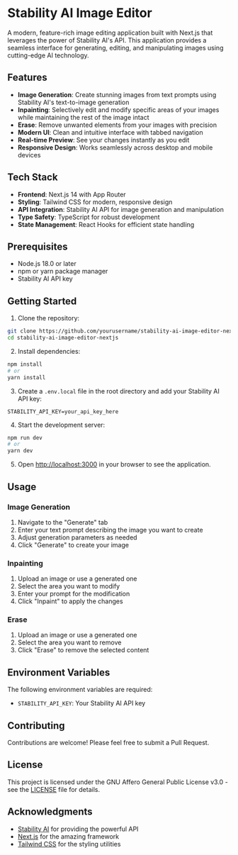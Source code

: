 # Stability AI Image Editor

A modern, feature-rich image editing application built with Next.js that leverages the power of Stability AI's API. This application provides a seamless interface for generating, editing, and manipulating images using cutting-edge AI technology.

## Features

- **Image Generation**: Create stunning images from text prompts using Stability AI's text-to-image generation
- **Inpainting**: Selectively edit and modify specific areas of your images while maintaining the rest of the image intact
- **Erase**: Remove unwanted elements from your images with precision
- **Modern UI**: Clean and intuitive interface with tabbed navigation
- **Real-time Preview**: See your changes instantly as you edit
- **Responsive Design**: Works seamlessly across desktop and mobile devices

## Tech Stack

- **Frontend**: Next.js 14 with App Router
- **Styling**: Tailwind CSS for modern, responsive design
- **API Integration**: Stability AI API for image generation and manipulation
- **Type Safety**: TypeScript for robust development
- **State Management**: React Hooks for efficient state handling

## Prerequisites

- Node.js 18.0 or later
- npm or yarn package manager
- Stability AI API key

## Getting Started

1. Clone the repository:
```bash
git clone https://github.com/yourusername/stability-ai-image-editor-nextjs.git
cd stability-ai-image-editor-nextjs
```

2. Install dependencies:
```bash
npm install
# or
yarn install
```

3. Create a `.env.local` file in the root directory and add your Stability AI API key:
```env
STABILITY_API_KEY=your_api_key_here
```

4. Start the development server:
```bash
npm run dev
# or
yarn dev
```

5. Open [http://localhost:3000](http://localhost:3000) in your browser to see the application.

## Usage

### Image Generation
1. Navigate to the "Generate" tab
2. Enter your text prompt describing the image you want to create
3. Adjust generation parameters as needed
4. Click "Generate" to create your image

### Inpainting
1. Upload an image or use a generated one
2. Select the area you want to modify
3. Enter your prompt for the modification
4. Click "Inpaint" to apply the changes

### Erase
1. Upload an image or use a generated one
2. Select the area you want to remove
3. Click "Erase" to remove the selected content

## Environment Variables

The following environment variables are required:

- `STABILITY_API_KEY`: Your Stability AI API key

## Contributing

Contributions are welcome! Please feel free to submit a Pull Request.

## License

This project is licensed under the GNU Affero General Public License v3.0 - see the [LICENSE](LICENSE) file for details.

## Acknowledgments

- [Stability AI](https://stability.ai/) for providing the powerful API
- [Next.js](https://nextjs.org/) for the amazing framework
- [Tailwind CSS](https://tailwindcss.com/) for the styling utilities
